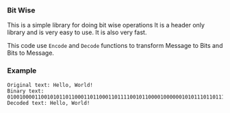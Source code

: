 
### Bit Wise

This is a simple library for doing bit wise operations
It is a header only library and is very easy to use. It is also very fast.

This code use `Encode` and `Decode` functions to transform Message to Bits and Bits to Message.

### Example

    Original text: Hello, World!
    Binary text: 01001000011001010110110001101100011011110010110000100000010101110110111101110010011011000110010000100001
    Decoded text: Hello, World!
